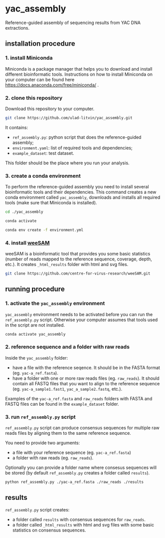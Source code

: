 # yac_assembly
Reference-guided assembly of sequencing results from YAC DNA extractions.

## installation procedure

### 1. install Miniconda

Miniconda is a package manager that helps you to download and install different bioinformatic tools.
Instructions on how to install Miniconda on your computer can be found here https://docs.anaconda.com/free/miniconda/ .

### 2. clone this repository

Download this repository to your computer.

```bash
git clone https://github.com/ulad-litvin/yac_assembly.git
```

It contains:
- `ref_assembly.py`: python script that does the reference-guided assembly;
- `environment.yaml`: list of required tools and dependencies;
- `example_dataset`: test dataset.

This folder should be the place where you run your analysis.

### 3. create a conda environment

To perform the reference-guided assembly you need to install several bioinformatic tools and their dependencies.
This command creates a new conda environment called `yac_assembly`, downloads and installs all required tools (make sure that Miniconda is installed).

```bash
cd ./yac_assembly
```
```bash
conda activate
```
```bash
conda env create -f environment.yml
```

### 4. install [weeSAM](https://github.com/centre-for-virus-research/weeSAM)

weeSAM is a bioinformatic tool that provides you some basic statistics (number of reads mapped to the reference sequence, coverage, depth, etc.).
It creates `_html_results` folder with html and svg files. 

```bash
git clone https://github.com/centre-for-virus-research/weeSAM.git 
```


## running procedure

### 1. activate the `yac_assembly` environment

`yac_assembly` environment needs to be activated before you can run the `ref_assembly.py` script.
Otherwise your computer assumes that tools used in the script are not installed.

```bash
conda activate yac_assembly
```

### 2. reference sequence and a folder with raw reads

Inside the `yac_assembly` folder:
- have a file with the reference seqence. It should be in the FASTA format (eg. `yac-a_ref.fasta`).
- have a folder with one or more raw reads files (eg. `raw_reads`). It should contain all FASTQ files that you want to align to the reference sequence (eg. `yac-a_sample1.fast1`, `yac_a_sample2.fastq`, etc.).

Examples of the `yac-a_ref.fasta` and `raw_reads` folders with FASTA and FASTQ files can be found in the `example_dataset` folder.

### 3. run `ref_assembly.py` script

`ref_assembly.py` script can produce consensus sequences for multiple raw reads files by aligning them to the same reference sequence.

You need to provide two arguments:
- a file with your reference sequence (eg. `yac-a_ref.fasta`)
- a folder with raw reads (eg. `raw_reads`).

Optionally you can provide a folder name where consesus sequences will be stored (by default `ref_assembly.py` creates a folder called `results`).

```bash
python ref_assembly.py ./yac-a_ref.fasta ./raw_reads ./results
```


## results

`ref_assembly.py` script creates:
- a folder called `results` with consensus sequences for `raw_reads`.
- a folder called `_html_results` with html and svg files with some basic statistics on consensus sequences.
